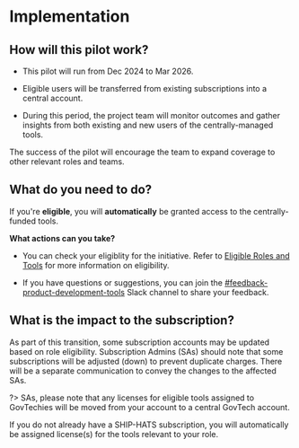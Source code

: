 # Implementation

## How will this pilot work?

- This pilot will run from Dec 2024 to Mar 2026.

- Eligible users will be transferred from existing subscriptions into a central account.

- During this period, the project team will monitor outcomes and gather insights from both existing and new users of the centrally-managed tools. 

The success of the pilot will encourage the team to expand coverage to other relevant roles and teams.

<!-- ![implem](/assets/implementation.png) -->


## What do you need to do?


If you're **eligible**, you will **automatically** be granted access to the centrally-funded tools.



**What actions can you take?**

- You can check your eligiblity for the initiative. Refer to [Eligible Roles and Tools](/eligibility.md) for more information on eligibility.

- If you have questions or suggestions, you can join the   [#feedback-product-development-tools](https://govtech.enterprise.slack.com/archives/C07UF60HY9Y) Slack channel to share your feedback.

## What is the impact to the subscription? 

As part of this transition, some subscription accounts may be updated based on role eligibility. Subscription Admins (SAs) should note that some subscriptions will be adjusted (down) to prevent duplicate charges. There will be a separate communication to convey the changes to the affected SAs.

?> SAs, please note that any licenses for eligible tools assigned to GovTechies will be moved from your account to a central GovTech  account.

If you do not already have a SHIP-HATS subscription, you will automatically be assigned license(s) for the tools relevant to your role.

